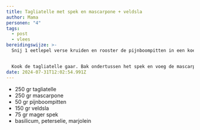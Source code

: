 ```yaml
---
title: Tagliatelle met spek en mascarpone + veldsla
author: Mama
personen: "4"
tags:
  - post
  - vlees
bereidingswijze: >-
  Snij 1 eetlepel verse kruiden en rooster de pijnboompitten in een koekenpan.


  Kook de tagliatelle gaar. Bak ondertussen het spek en voeg de mascarpone toe. Roer tot de mascarpone is gesmolten. Voeg daarna de kruiden, de pijnboompitten en de veldsla toe. Roer dit mengsel een keer goed door en roer vervolgens de tagliatelle er door heen.
date: 2024-07-31T12:02:54.991Z
---
```

* 250 gr tagliatelle
* 250 gr mascarpone
* 50 gr pijnboompitten
* 150 gr veldsla
* 75 gr mager spek
* basilicum, peterselie, marjolein